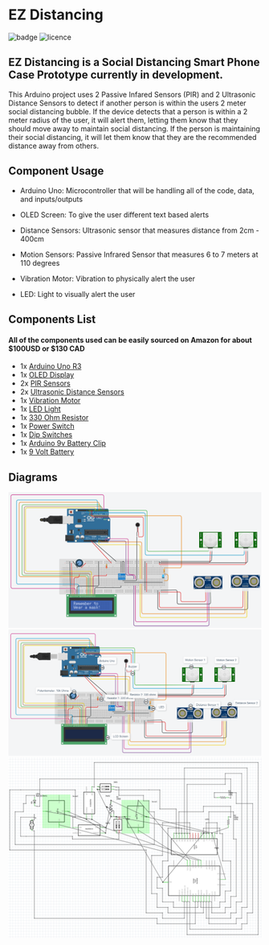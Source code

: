 # EZ Distancing

![badge](https://img.shields.io/badge/Status-In_Development-red)
![licence](https://img.shields.io/badge/Licence-MIT-green)

## EZ Distancing is a Social Distancing Smart Phone Case Prototype currently in development.
This Arduino project uses 2 Passive Infared Sensors (PIR) and 2 Ultrasonic Distance Sensors to detect if another person is within the users 2 meter social distancing bubble. If the device detects that a person is within a 2 meter radius of the user, it will alert them, letting them know that they should move away to maintain social distancing. If the person is maintaining their social distancing, it will let them know that they are the recommended distance away from others.

## Component Usage

- Arduino Uno:
Microcontroller that will be handling all of the code, data, and inputs/outputs


- OLED Screen:
To give the user different text based alerts


- Distance Sensors:
Ultrasonic sensor that measures distance from 2cm - 400cm


- Motion Sensors:
Passive Infrared Sensor that measures 6 to 7 meters at 110 degrees

- Vibration Motor:
Vibration to physically alert the user 


- LED:
Light to visually alert the user 



## Components List

#### All of the components used can be easily sourced on Amazon for about $100USD or $130 CAD
  - 1x [Arduino Uno R3](https://amzn.to/39Mofgh) 
  - 1x [OLED Display](https://amzn.to/3oUkh9T)
  - 2x [PIR Sensors](https://amzn.to/3jdQJ5E)
  - 2x [Ultrasonic Distance Sensors](https://amzn.to/3cDDKZL)
  - 1x [Vibration Motor](https://amzn.to/2O4mnXT)
  - 1x [LED Light](https://amzn.to/2MWNaoA)
  - 1x [330 Ohm Resistor](https://amzn.to/2MNKfhM)
  - 1x [Power Switch](https://amzn.to/2O3LQ3I)
  - 1x [Dip Switches](https://amzn.to/3je81Q0)
  - 1x [Arduino 9v Battery Clip](https://amzn.to/3aAL9Gw)
  - 1x [9 Volt Battery](https://amzn.to/36EQhbG)
  
  
  
  
 ## Diagrams
![EZ Social Distancing](https://github.com/hightechu/hightechu-ez-distancing/blob/readme-updates/Images/nolabels.png)
![EZ Social Distancing Labels](https://github.com/hightechu/hightechu-ez-distancing/blob/readme-updates/Images/lables.png)
![EZ Social Distancing Schematic](https://github.com/hightechu/hightechu-ez-distancing/blob/readme-updates/Images/schematic.png)
